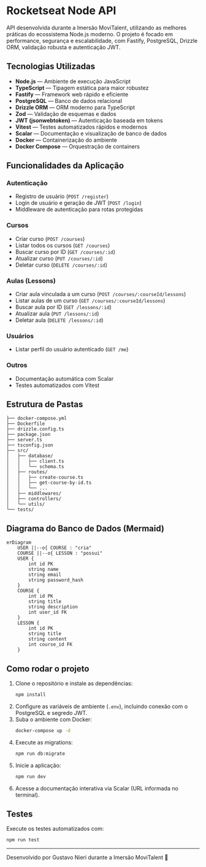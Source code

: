 # Rocketseat Node API

API desenvolvida durante a Imersão MoviTalent, utilizando as melhores práticas do ecossistema Node.js moderno. O projeto é focado em performance, segurança e escalabilidade, com Fastify, PostgreSQL, Drizzle ORM, validação robusta e autenticação JWT.

## Tecnologias Utilizadas

- **Node.js** — Ambiente de execução JavaScript
- **TypeScript** — Tipagem estática para maior robustez
- **Fastify** — Framework web rápido e eficiente
- **PostgreSQL** — Banco de dados relacional
- **Drizzle ORM** — ORM moderno para TypeScript
- **Zod** — Validação de esquemas e dados
- **JWT (jsonwebtoken)** — Autenticação baseada em tokens
- **Vitest** — Testes automatizados rápidos e modernos
- **Scalar** — Documentação e visualização de banco de dados
- **Docker** — Containerização do ambiente
- **Docker Compose** — Orquestração de containers

## Funcionalidades da Aplicação

### Autenticação
- Registro de usuário (`POST /register`)
- Login de usuário e geração de JWT (`POST /login`)
- Middleware de autenticação para rotas protegidas

### Cursos
- Criar curso (`POST /courses`)
- Listar todos os cursos (`GET /courses`)
- Buscar curso por ID (`GET /courses/:id`)
- Atualizar curso (`PUT /courses/:id`)
- Deletar curso (`DELETE /courses/:id`)

### Aulas (Lessons)
- Criar aula vinculada a um curso (`POST /courses/:courseId/lessons`)
- Listar aulas de um curso (`GET /courses/:courseId/lessons`)
- Buscar aula por ID (`GET /lessons/:id`)
- Atualizar aula (`PUT /lessons/:id`)
- Deletar aula (`DELETE /lessons/:id`)

### Usuários
- Listar perfil do usuário autenticado (`GET /me`)

### Outros
- Documentação automática com Scalar
- Testes automatizados com Vitest

## Estrutura de Pastas

```
├── docker-compose.yml
├── Dockerfile
├── drizzle.config.ts
├── package.json
├── server.ts
├── tsconfig.json
├── src/
│   ├── database/
│   │   ├── client.ts
│   │   └── schema.ts
│   ├── routes/
│   │   ├── create-course.ts
│   │   ├── get-course-by-id.ts
│   │   └── ...
│   ├── middlewares/
│   ├── controllers/
│   └── utils/
└── tests/
```

## Diagrama do Banco de Dados (Mermaid)

```mermaid
erDiagram
    USER ||--o{ COURSE : "cria"
    COURSE ||--o{ LESSON : "possui"
    USER {
        int id PK
        string name
        string email
        string password_hash
    }
    COURSE {
        int id PK
        string title
        string description
        int user_id FK
    }
    LESSON {
        int id PK
        string title
        string content
        int course_id FK
    }
```

## Como rodar o projeto

1. Clone o repositório e instale as dependências:
   ```bash
   npm install
   ```
2. Configure as variáveis de ambiente (`.env`), incluindo conexão com o PostgreSQL e segredo JWT.
3. Suba o ambiente com Docker:
   ```bash
   docker-compose up -d
   ```
4. Execute as migrations:
   ```bash
   npm run db:migrate
   ```
5. Inicie a aplicação:
   ```bash
   npm run dev
   ```
6. Acesse a documentação interativa via Scalar (URL informada no terminal).

## Testes

Execute os testes automatizados com:
```bash
npm run test
```

---

Desenvolvido por Gustavo Nieri durante a Imersão MoviTalent 🚀
